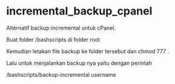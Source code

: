 # incremental_backup_cpanel
Alternatif backup incremental untuk cPanel.

Buat folder /bashscripts di folder root

Kemudian letakan file backup ke folder tersebut dan chmod 777 .

Lalu untuk menjalankan backup nya yaitu dengan perintah

/bashscripts/backup-incremental username
